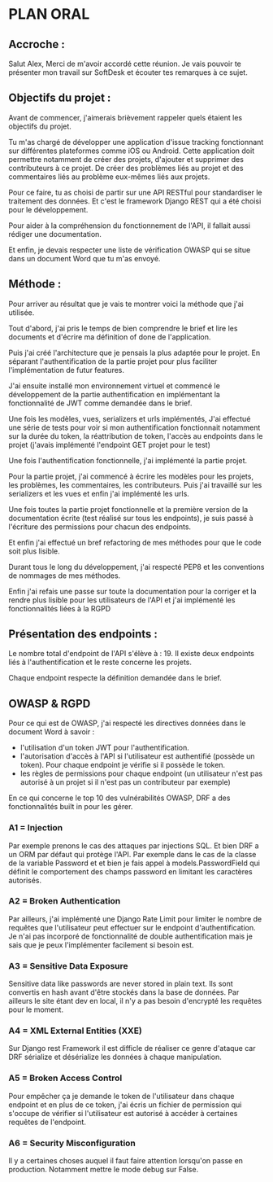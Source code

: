 # PLAN ORAL

## Accroche :

Salut Alex,
Merci de m'avoir accordé cette réunion. Je vais pouvoir te présenter mon travail sur SoftDesk et écouter tes remarques à ce sujet.

## Objectifs du projet :

Avant de commencer, j'aimerais brièvement rappeler quels étaient les objectifs du projet.

Tu m'as chargé de développer une application d'issue tracking fonctionnant sur différentes plateformes comme iOS ou Android. Cette application doit permettre notamment de créer des projets, d'ajouter et supprimer des contributeurs à ce projet. De créer des problèmes liés au projet et des commentaires liés au problème eux-mêmes liés aux projets.

Pour ce faire, tu as choisi de partir sur une API RESTful pour standardiser le traitement des données. Et c'est le framework Django REST qui a été choisi pour le développement.

Pour aider à la compréhension du fonctionnement de l'API, il fallait aussi rédiger une documentation.

Et enfin, je devais respecter une liste de vérification OWASP qui se situe dans un document Word que tu m'as envoyé.

## Méthode :

Pour arriver au résultat que je vais te montrer voici la méthode que j'ai utilisée.

Tout d'abord, j'ai pris le temps de bien comprendre le brief et lire les documents et d'écrire ma définition of done de l'application.

Puis j'ai créé l'architecture que je pensais la plus adaptée pour le projet. En séparant l'authentification de la partie projet pour plus faciliter l'implémentation de futur features.

J'ai ensuite installé mon environnement virtuel et commencé le développement de la partie authentification en implémentant la fonctionnalité de JWT comme demandée dans le brief.

Une fois les modèles, vues, serializers et urls implémentés, J'ai effectué une série de tests pour voir si mon authentification fonctionnait notamment sur la durée du token, la réattribution de token, l'accès au endpoints dans le projet (j'avais implémenté l'endpoint GET projet pour le test)

Une fois l'authentification fonctionnelle, j'ai implémenté la partie projet.

Pour la partie projet, j'ai commencé à écrire les modèles pour les projets, les problèmes, les commentaires, les contributeurs.
Puis j'ai travaillé sur les serializers et les vues et enfin j'ai implémenté les urls.

Une fois toutes la partie projet fonctionnelle et la première version de la documentation écrite (test réalisé sur tous les endpoints), je suis passé à l'écriture des permissions pour chacun des endpoints. 

Et enfin j'ai effectué un bref refactoring de mes méthodes pour que le code soit plus lisible.

Durant tous le long du développement, j'ai respecté PEP8 et les conventions de nommages de mes méthodes.

Enfin j'ai refais une passe sur toute la documentation pour la corriger et la rendre plus lisible pour les utilisateurs de l'API et j'ai implémenté les fonctionnalités liées à la RGPD

## Présentation des endpoints : 

Le nombre total d'endpoint de l'API s'élève à : 19.
Il existe deux endpoints liés à l'authentification et le reste concerne les projets.

Chaque endpoint respecte la définition demandée dans le brief. 

## OWASP & RGPD

Pour ce qui est de OWASP, j'ai respecté les directives données dans le document Word à savoir :

- l'utilisation d'un token JWT pour l'authentification.
- l'autorisation d'accès à l'API si l'utilisateur est authentifié (possède un token). Pour chaque endpoint je vérifie si il possède le token.
- les règles de permissions pour chaque endpoint (un utilisateur n'est pas autorisé à un projet si il n'est pas un contributeur par exemple)

En ce qui concerne le top 10 des vulnérabilités OWASP, DRF a des fonctionnalités built in pour les gérer. 

### A1 = Injection
Par exemple prenons le cas des attaques par injections SQL. Et bien DRF a un ORM par défaut qui protège l'API. Par exemple dans le cas de la classe de la variable Password et et bien je fais appel à models.PasswordField qui définit le comportement des champs password en limitant les caractères autorisés.

### A2 = Broken Authentication
Par ailleurs, j'ai implémenté une Django Rate Limit pour limiter le nombre de requêtes que l'utilisateur peut effectuer sur le endpoint d'authentification.
Je n'ai pas incorporé de fonctionnalité de double authentification mais je sais que je peux l'implémenter facilement si besoin est.

### A3 = Sensitive Data Exposure
Sensitive data like passwords are never stored in plain text. Ils sont convertis en hash avant d'être stockés dans la base de données. 
Par ailleurs le site étant dev en local, il n'y a pas besoin d'encrypté les requêtes pour le moment.

### A4 = XML External Entities (XXE)
Sur Django rest Framework il est difficle de réaliser ce genre d'ataque car DRF sérialize et désérialize les données à chaque manipulation.

### A5 = Broken Access Control
Pour empêcher ça je demande le token de l'utilisateur dans chaque endpoint et en plus de ce token, j'ai écris un fichier de permission qui s'occupe de vérifier si l'utilisateur est autorisé à accéder à certaines requêtes de l'endpoint.

### A6 = Security Misconfiguration
Il y a certaines choses auquel il faut faire attention lorsqu'on passe en production. 
Notamment mettre le mode debug sur False.
